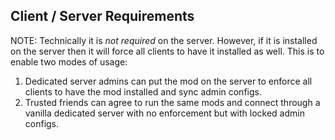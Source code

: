 ## Client / Server Requirements

NOTE: Technically it is *not required* on the server. However, if it is installed on the server then it will force all clients to have it installed as well. This is to enable two modes of usage:
1. Dedicated server admins can put the mod on the server to enforce all clients to have the mod installed and sync admin configs.
2. Trusted friends can agree to run the same mods and connect through a vanilla dedicated server with no enforcement but with locked admin configs.
